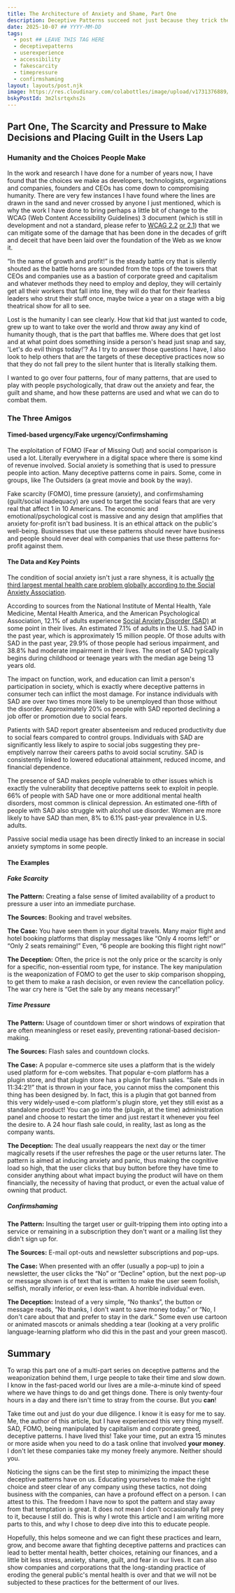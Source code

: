 ```yaml
---
title: The Architecture of Anxiety and Shame, Part One
description: Deceptive Patterns succeed not just because they trick the user, but because they engineer an atmosphere of social and cognitive pressure.
date: 2025-10-07 ## YYYY-MM-DD
tags:
  - post ## LEAVE THIS TAG HERE
  - deceptivepatterns
  - userexperience
  - accessibility
  - fakescarcity
  - timepressure
  - confirmshaming
layout: layouts/post.njk
image: https://res.cloudinary.com/colabottles/image/upload/v1731376889/todd-social-card-deceptivepatterns.png
bskyPostId: 3m2lsrtqxhs2s
---
```


## Part One, The Scarcity and Pressure to Make Decisions and Placing Guilt in the Users Lap

### Humanity and the Choices People Make

In the work and research I have done for a number of years now, I have found that the choices we make as developers, technologists, organizations and companies, founders and CEOs has come down to compromising humanity. There are very few instances I have found where the lines are drawn in the sand and never crossed by anyone I just mentioned, which is why the work I have done to bring perhaps a little bit of change to the WCAG (Web Content Accessibility Guidelines) 3 document (which is still in development and not a standard, please refer to [WCAG 2.2](https://www.w3.org/TR/WCAG22/) [or 2.1](https://www.w3.org/TR/WCAG21/)) that we can mitigate some of the damage that has been done in the decades of grift and deceit that have been laid over the foundation of the Web as we know it.

&ldquo;In the name of growth and profit&excl;&rdquo; is the steady battle cry that is silently shouted as the battle horns are sounded from the tops of the towers that CEOs and companies use as a bastion of corporate greed and capitalism and whatever methods they need to employ and deploy, they will certainly get all their workers that fall into line, they will do that for their fearless leaders who strut their stuff once, maybe twice a year on a stage with a big theatrical show for all to see.

Lost is the humanity I can see clearly. How that kid that just wanted to code, grew up to want to take over the world and throw away any kind of humanity though, that is the part that baffles me. Where does that get lost and at what point does something inside a person's head just snap and say, &apos;Let's do evil things today&excl;&apos;&quest; As I try to answer those questions I have, I also look to help others that are the targets of these deceptive practices now so that they do not fall prey to the silent hunter that is literally stalking them.

I wanted to go over four patterns, four of many patterns, that are used to play with people psychologically, that draw out the anxiety and fear, the guilt and shame, and how these patterns are used and what we can do to combat them. 

### The Three Amigos

#### Timed-based urgency/Fake urgency/Confirmshaming

The exploitation of FOMO (Fear of Missing Out) and social comparison is used a lot. Literally everywhere in a digital space where there is some kind of revenue involved. Social anxiety is something that is used to pressure people into action. Many deceptive patterns come in pairs. Some, come in groups, like The Outsiders (a great movie and book by the way). 

Fake scarcity (FOMO), time pressure (anxiety), and confirmshaming (guilt/social inadequacy) are used to target the social fears that are very real that affect 1 in 10 Americans. The economic and emotional/psychological cost is massive and any design that amplifies that anxiety for-profit isn't bad business. It is an ethical attack on the public's well-being. Businesses that use these patterns should never have business and people should never deal with companies that use these patterns for-profit against them. 

#### The Data and Key Points

The condition of social anxiety isn't just a rare shyness, it is actually [the third largest mental health care problem globally according to the Social Anxiety Association](https://socialphobia.org/social-anxiety-disorder-definition-symptoms-treatment-therapy-medications-insight-prognosis).

According to sources from the National Institute of Mental Health, Yale Medicine, Mental Health America, and the American Psychological Association, 12.1% of adults experience [Social Anxiety Disorder (SAD)](https://www.mayoclinic.org/diseases-conditions/social-anxiety-disorder/symptoms-causes/syc-20353561) at some point in their lives. An estimated 7.1% of adults in the U.S. had SAD in the past year, which is approximately 15 million people. Of those adults with SAD in the past year, 29.9% of those people had serious impairment, and 38.8% had moderate impairment in their lives. The onset of SAD typically begins during childhood or teenage years with the median age being 13 years old. 

The impact on function, work, and education can limit a person's participation in society, which is exactly where deceptive patterns in consumer tech can inflict the most damage. For instance individuals with SAD are over two times more likely to be unemployed than those without the disorder. Approximately 20% os people with SAD reported declining a job offer or promotion due to social fears.

Patients with SAD report greater absenteeism and reduced productivity due to social fears compared to control groups. Individuals with SAD are significantly less likely to aspire to social jobs suggesting they pre-emptively narrow their careers paths to avoid social scrutiny. SAD is consistently linked to lowered educational attainment, reduced income, and financial dependence.

The presence of SAD makes people vulnerable to other issues which is exactly the vulnerability that deceptive patterns seek to exploit in people. 66% of people with SAD have one or more additional mental health disorders, most common is clinical depression. An estimated one-fifth of people with SAD also struggle with alcohol use disorder. Women are more likely to have SAD than men, 8% to 6.1% past-year prevalence in U.S. adults.

Passive social media usage has been directly linked to an increase in social anxiety symptoms in some people.

#### The Examples

##### Fake Scarcity

**The Pattern:** Creating a false sense of limited availability of a product to pressure a user into an immediate purchase.

**The Sources:** Booking and travel websites.

**The Case:** You have seen them in your digital travels. Many major flight and hotel booking platforms that display messages like &ldquo;Only 4 rooms left&excl;&rdquo; or &ldquo;Only 2 seats remaining&excl;&rdquo; Even, &ldquo;6 people are booking this flight right now&excl;&rdquo;

**The Deception:** Often, the price is not the only price or the scarcity is only for a specific, non-essential room type, for instance. The key manipulation is the weaponization of FOMO to get the user to skip comparison shopping, to get them to make a rash decision, or even review the cancellation policy. The war cry here is &ldquo;Get the sale by any means necessary&excl;&rdquo;

##### Time Pressure

**The Pattern:** Usage of countdown timer or short windows of expiration that are often meaningless or reset easily, preventing rational-based decision-making.

**The Sources:** Flash sales and countdown clocks.

**The Case:** A popular e-commerce site uses a platform that is the widely used platform for e-com websites. That popular e-com platform has a plugin store, and that plugin store has a plugin for flash sales. &ldquo;Sale ends in 11:34:21&excl;&rdquo; that is thrown in your face, you cannot miss the component this thing has been designed by. In fact, this is a plugin that got banned from this very widely-used e-com platform's plugin store, yet they still exist as a standalone product&excl; You can go into the (plugin, at the time) administration panel and choose to restart the timer and just restart it whenever you feel the desire to. A 24 hour flash sale could, in reality, last as long as the company wants.

**The Deception:** The deal usually reappears the next day or the timer magically resets if the user refreshes the page or the user returns later. The pattern is aimed at inducing anxiety and panic, thus making the cognitive load so high, that the user clicks that buy button before they have time to consider anything about what impact buying the product will have on them financially, the necessity of having that product, or even the actual value of owning that product.  

##### Confirmshaming

**The Pattern:** Insulting the target user or guilt-tripping them into opting into a service or remaining in a subscription they don't want or a mailing list they didn't sign up for.

**The Sources:** E-mail opt-outs and newsletter subscriptions and pop-ups.

**The Case:** When presented with an offer (usually a pop-up) to join a newsletter, the user clicks the &ldquo;No&rdquo; or &ldquo;Decline&rdquo; option, but the next pop-up or message shown is of text that is written to make the user seem foolish, selfish, morally inferior, or even less-than. A horrible individual even.

**The Deception:** Instead of a very simple, &ldquo;No thanks&rdquo;, the button or message reads, &ldquo;No thanks, I don't want to save money today.&rdquo; or &ldquo;No, I don't care about that and prefer to stay in the dark.&rdquo; Some even use cartoon or animated mascots or animals shedding a tear (looking at a very prolific language-learning platform who did this in the past and your green mascot).

## Summary

To wrap this part one of a multi-part series on deceptive patterns and the weaponization behind them, I urge people to take their time and slow down. I know in the fast-paced world our lives are a mile-a-minute kind of speed where we have things to do and get things done. There is only twenty-four hours in a day and there isn't time to stray from the course. But you **can**&excl;

Take time out and just do your due diligence. I know it is easy for me to say. Me, the author of this article, but I have experienced this very thing myself. SAD, FOMO, being manipulated by capitalism and corporate greed, deceptive patterns. I have lived this&excl; Take your time, put an extra 15 minutes or more aside when you need to do a task online that involved **your money**. I don't let these companies take my money freely anymore. Neither should you.

Noticing the signs can be the first step to minimizing the impact these deceptive patterns have on us. Educating yourselves to make the right choice and steer clear of any company using these tactics, not doing business with the companies, can have a profound effect on a person. I can attest to this. The freedom I have now to spot the pattern and stay away from that temptation is great. It does not mean I don't occasionally fall prey to it, because I still do. This is why I wrote this article and I am writing more parts to this, and why I chose to deep dive into this to educate people.

Hopefully, this helps someone and we can fight these practices and learn, grow, and become aware that fighting deceptive patterns and practices can lead to better mental health, better choices, retaining our finances, and a little bit less stress, anxiety, shame, guilt, and fear in our lives. It can also show companies and corporations that the long-standing practice of eroding the general public's mental health is over and that we will not be subjected to these practices for the betterment of our lives.
